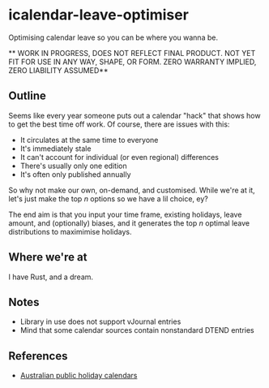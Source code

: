 # icalendar-leave-optimiser

Optimising calendar leave so you can be where you wanna be.

** WORK IN PROGRESS, DOES NOT REFLECT FINAL PRODUCT. NOT YET FIT FOR USE IN ANY WAY, SHAPE, OR FORM. ZERO WARRANTY IMPLIED, ZERO LIABILITY ASSUMED**

## Outline

Seems like every year someone puts out a calendar "hack" that shows how to get the best time off work.
Of course, there are issues with this:

- It circulates at the same time to everyone
- It's immediately stale
- It can't account for individual (or even regional) differences
- There's usually only one edition
- It's often only published annually

So why not make our own, on-demand, and customised.
While we're at it, let's just make the top _n_ options so we have a lil choice, ey?

The end aim is that you input your time frame, existing holidays, leave amount, and (optionally) biases, and it generates the top _n_ optimal leave distributions to maximimise holidays.

## Where we're at

I have Rust, and a dream.

## Notes

- Library in use does not support vJournal entries
- Mind that some calendar sources contain nonstandard DTEND entries

## References

- [Australian public holiday calendars](https://public-holidays.dteoh.com/)
